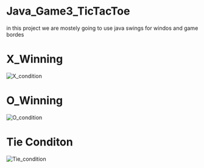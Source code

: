 # Java_Game3_TicTacToe
in this project we are mostely going to use java swings for windos and game bordes

# X_Winning 
![X_condition](https://github.com/cnnarayanchavan/Java_Game3_TicTacToe/assets/113028954/453c9d9d-d908-4264-9a46-cfb4bef19783)

# O_Winning
![O_condition](https://github.com/cnnarayanchavan/Java_Game3_TicTacToe/assets/113028954/7ecf34b5-8dc3-479a-b6d6-37ae7b71bafa)

# Tie Conditon
![Tie_condition](https://github.com/cnnarayanchavan/Java_Game3_TicTacToe/assets/113028954/2300a654-952e-4feb-ada8-ca6ad792db02)

